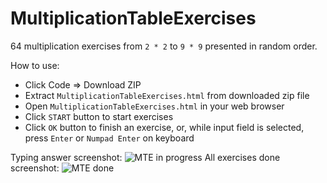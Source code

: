 # MultiplicationTableExercises
64 multiplication exercises from `2 * 2` to `9 * 9` presented in random order.

How to use:
* Click Code => Download ZIP
* Extract `MultiplicationTableExercises.html` from downloaded zip file
* Open `MultiplicationTableExercises.html` in your web browser
* Click `START` button to start exercises
* Click `OK` button to finish an exercise, or, while input field is selected, press `Enter` or `Numpad Enter` on keyboard

Typing answer screenshot:
![MTE in progress](https://user-images.githubusercontent.com/87497218/129223947-67e1efc2-dca8-4c36-b4c1-6a348a17c9ae.jpg)
All exercises done screenshot:
![MTE done](https://user-images.githubusercontent.com/87497218/129223967-d71bce1a-aeee-4fec-8a10-8af99ff075e1.jpg)
